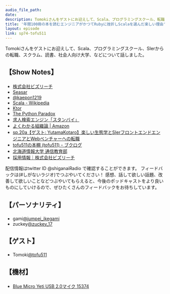 ```yaml
---
audio_file_path: 
date: 
description: Tomokiさんをゲストにお迎えして、Scala、プログラミングスクール、転職、スクラム、読書、社会人向け大学、などについて話しました。
title: '年間100冊の本を読むエンジニアがかつてRubyに挫折しScalaを選んだ楽しい理由'
layout: episode
link: sp74-tofu511
---
```


<p><span>Tomokiさんをゲストにお迎えして、Scala、プログラミングスクール、SIerからの転職、スクラム、読書、社会人向け大学、などについて話しました。</span></p>
<h2>
  <p>【Show Notes】</p>
</h2>
<ul>
  <li><a href="https://www.bizreach.co.jp/" target="_blank">株式会社ビズリーチ</a></li>
  <li><a href="https://www.seasar.org/" target="_blank">Seasar</a></li>
  <li><a href="https://twitter.com/kaepon1219?lang=ja" target="_blank">@kaepon1219</a></li>
  <li><a href="https://ja.wikipedia.org/wiki/Scala" target="_blank">Scala - Wikipedia</a></li>
  <li><a href="https://ktor.io/" target="_blank">Ktor</a></li>
  <li><a href="http://practical-scheme.net/trans/pypar-j.html" target="_blank">The Python Paradox</a></li>
  <li><a href="https://jp.stanby.com/" target="_blank">求人検索エンジン「スタンバイ」</a></li>
  <li><a href="https://www.amazon.co.jp/dp/4623056481" target="_blank">よくわかる組織論 | Amazon</a></li>
  <li><a href="https://shiganai.org/ep/sp20a-yutamakotaro" target="_blank">sp.20a【ゲスト: YutamaKotaro】楽しい生態学とSIerフロントエンドエンジニアとWebベンチャーへの転職</a></li>
  <li><a href="https://booklog.jp/users/tofu511" target="_blank">tofu511の本棚 (tofu511) - ブクログ</a></li>
  <li><a href="https://tsushin.do-johodai.ac.jp/" target="_blank">北海道情報大学 通信教育部</a></li>
  <li><a href="https://www.bizreach.co.jp/recruit/" target="_blank">採用情報｜株式会社ビズリーチ</a></li>
</ul>
<p><span>
  配信情報はtwitter ID @shiganaiRadio で確認することができます。
  フィードバックは(#しがないラジオ)でつぶやいてください！
  感想、話して欲しい話題、改善して欲しいことなどつぶやいてもらえると、今後のポッドキャストをより良いものにしていけるので、ぜひたくさんのフィードバックをお待ちしています。
</span></p>
<h2>
  <p>【パーソナリティ】</p>
</h2>
<ul>
  <li>gami<a href="https://twitter.com/jumpei_ikegami" target="_blank">@jumpei_ikegami</a></li>
  <li>zuckey<a href="https://twitter.com/zuckey_17" target="_blank">@zuckey_17</a></li>
</ul>
<h2>
  <p>【ゲスト】</p>
</h2>
<ul>
  <li>Tomoki<a href="https://twitter.com/tofu511" target="_blank">@tofu511</a></li>
</ul>
<h2>
  <p>【機材】</p>
</h2>
<ul>
  <li><a href="http://amzn.to/2tlkud3" target="_blank">Blue Micro Yeti USB 2.0マイク 15374</a></li>
</ul>